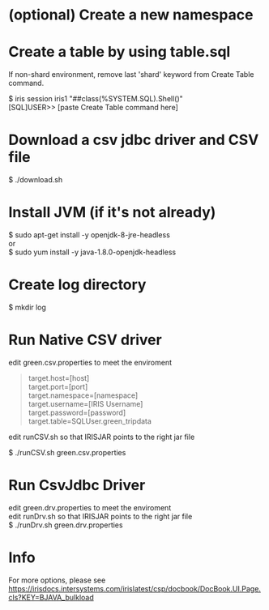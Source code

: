 # (optional) Create a new namespace
# Create a table by using table.sql
If non-shard environment, remove last 'shard' keyword from Create Table command.

$ iris session iris1 "##class(%SYSTEM.SQL).Shell()"  
[SQL]USER>>  [paste Create Table command here]

# Download a csv jdbc driver and CSV file
$ ./download.sh
# Install JVM (if it's not already)
$ sudo apt-get install -y openjdk-8-jre-headless  
or  
$ sudo yum install -y java-1.8.0-openjdk-headless

# Create log directory
$ mkdir log  
# Run Native CSV driver
edit green.csv.properties to meet the enviroment
>target.host=[host]  
target.port=[port]  
target.namespace=[namespace]  
target.username=[IRIS Username]  
target.password=[password]  
target.table=SQLUser.green_tripdata

edit runCSV.sh so that IRISJAR points to the right jar file  

$ ./runCSV.sh green.csv.properties
# Run CsvJdbc Driver
edit green.drv.properties to meet the enviroment  
edit runDrv.sh so that IRISJAR points to the right jar file  
$ ./runDrv.sh green.drv.properties

# Info
For more options, please see https://irisdocs.intersystems.com/irislatest/csp/docbook/DocBook.UI.Page.cls?KEY=BJAVA_bulkload